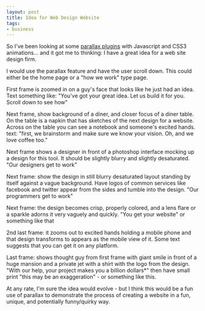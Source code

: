 ```yaml
---
layout: post
title: Idea for Web Design Website
tags:
- business
---
```

So I've been looking at some [parallax plugins](http://jonraasch.com/blog/scrolling-parallax-jquery-plugin) with Javascript and CSS3 animations... and it got me to thinking: I have a great idea for a web site design firm.  

I would use the parallax feature and have the user scroll down.  This could either be the home page or a "how we work" type page.  

First frame is zoomed in on a guy's face that looks like he just had an idea.  Text something like: "You've got your great idea.  Let us build it for you. Scroll down to see how"

Next frame, show background of a diner, and closer focus of a diner table.  On the table is a napkin that has sketches of the next design for a website.  Across on the table you can see a notebook and someone's excited hands.  text: "first, we brainstorm and make sure we know your vision. Oh, and we love coffee too."

Next frame shows a designer in front of a photoshop interface mocking up a design for this tool.  It should be slightly blurry and slightly desaturated.  "Our designers get to work"

Next frame: show the design in still blurry desaturated layout standing by itself against a vague background. Have logos of common services like facebook and twitter appear from the sides and tumble into the design.  "Our programmers get to work"

Next frame: the design becomes crisp, properly colored, and a lens flare or a sparkle adorns it very vaguely and quickly.  "You get your website" or something like that

2nd last frame: it zooms out to excited hands holding a mobile phone and that design transforms to appears as the mobile view of it.  Some text suggests that you can get it on any platform.

Last frame: shows thought guy from first frame with giant smile in front of a huge mansion and a private jet with a shirt with the logo from the design.  "With our help, your project makes you a billion dollars*"  then have small print "this may be an exaggeration" - or something like this.

At any rate, I'm sure the idea would evolve - but I think this would be a fun use of parallax to demonstrate the process of creating a website in a fun, unique, and potentially funny/quirky way.
